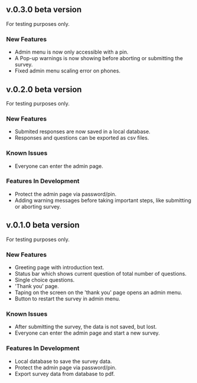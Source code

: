 ## v.0.3.0 beta version

For testing purposes only.

### New Features

* Admin menu is now only accessible with a pin.
* A Pop-up warnings is now showing before aborting or submitting the survey.
* Fixed admin menu scaling error on phones.

## v.0.2.0 beta version

For testing purposes only.

### New Features
* Submited responses are now saved in a local database.
* Responses and questions can be exported as csv files.

### Known Issues
* Everyone can enter the admin page.

### Features In Development
* Protect the admin page via password/pin.
* Adding warning messages before taking important steps, like submitting
  or aborting survey.

## v.0.1.0 beta version

For testing purposes only.

### New Features
* Greeting page with introduction text.
* Status bar which shows current question of total number of questions.
* Single choice questions.
* 'Thank you' page.
* Taping on the screen on the 'thank you' page opens an admin menu.
* Button to restart the survey in admin menu.

### Known Issues
* After submitting the survey, the data is not saved, but lost.
* Everyone can enter the admin page and start a new survey.

### Features In Development
* Local database to save the survey data.
* Protect the admin page via password/pin.
* Export survey data from database to pdf.